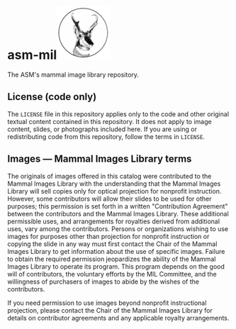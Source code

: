 # asm-mil<img src="https://github.com/mammaldiversity/mdd_app/blob/main/assets/icons/favicon512.png?raw=true" alt="ASM Logo" width="120" height="120" />

The ASM's mammal image library repository.

## License (code only)

The `LICENSE` file in this repository applies only to the code and other original textual content contained in this repository. It does not apply to image content, slides, or photographs included here. If you are using or redistributing code from this repository, follow the terms in `LICENSE`.

## Images — Mammal Images Library terms

The originals of images offered in this catalog were contributed to the Mammal Images Library with the understanding that the Mammal Images Library will sell copies only for optical projection for nonprofit instruction. However, some contributors will allow their slides to be used for other purposes; this permission is set forth in a written "Contribution Agreement" between the contributors and the Mammal Images Library. These additional permissible uses, and arrangements for royalties derived from additional uses, vary among the contributors. Persons or organizations wishing to use images for purposes other than projection for nonprofit instruction or copying the slide in any way must first contact the Chair of the Mammal Images Library to get information about the use of specific images. Failure to obtain the required permission jeopardizes the ability of the Mammal Images Library to operate its program. This program depends on the good will of contributors, the voluntary efforts by the MIL Committee, and the willingness of purchasers of images to abide by the wishes of the contributors.

If you need permission to use images beyond nonprofit instructional projection, please contact the Chair of the Mammal Images Library for details on contributor agreements and any applicable royalty arrangements.
